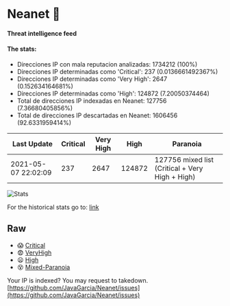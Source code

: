 # Neanet :hocho:
#### Threat intelligence feed
#### The stats:

- Direcciones IP con mala reputacion analizadas: 1734212 (100%)
- Direcciones IP determinadas como 'Critical':  237 (0.0136661492367%)
- Direcciones IP determinadas como 'Very High':  2647 (0.152634164681%)
- Direcciones IP determinadas como 'High':  124872 (7.20050374464)
- Total de direcciones IP indexadas en Neanet:  127756 (7.36680405856%)
- Total de direcciones IP descartadas en Neanet:  1606456 (92.6331959414%)

| Last Update | Critical | Very High | High | Paranoia |
| --- | --- | --- | --- | --- |
| 2021-05-07 22:02:09 | 237 | 2647 | 124872 | 127756 mixed list (Critical + Very High + High)|

![Stats](https://docs.google.com/spreadsheets/d/e/2PACX-1vSnaNMIXVabIpDJjufMlzH7poXnshF3mgd8Is1g9ytUEzVsP5my4Trn8f-xkoLLQ38xpL3HtmUexLo6/pubchart?oid=501124687&format=image)

For the historical stats go to: [link](/stats.csv)
## Raw
- :scream: [Critical](https://raw.githubusercontent.com/JavaGarcia/Neanet/master/blacklists/neanet_critical.txt)
- :fearful: [VeryHigh](https://raw.githubusercontent.com/JavaGarcia/Neanet/master/blacklists/neanet_veryHigh.txtt)
- :frowning: [High](https://raw.githubusercontent.com/JavaGarcia/Neanet/master/blacklists/neanet_high.txt)
- :dizzy_face: [Mixed-Paranoia](https://raw.githubusercontent.com/JavaGarcia/Neanet/master/blacklists/neanet_all.txt)


Your IP is indexed? You may request to takedown. [https://github.com/JavaGarcia/Neanet/issues](https://github.com/JavaGarcia/Neanet/issues)



























































































































































































































































































































































































































































































































































































































































































































































































































































































































































































































































































































































































































































































































































































































































































































































































































































































































































































































































































































































































































































































































































































































































































































































































































































































































































































































































































































































































































































































































































































































































































































































































































































































































































































































































































































































































































































































































































































































































































































































































































































































































































































































































































































































































































































































































































































































































































































































































































































































































































































































































































































































































































































































































































































































































































































































































































































































































































































































































































































































































































































































































































































































































































































































































